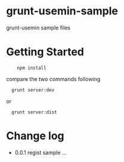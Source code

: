 grunt-usemin-sample
========================

grunt-usemin sample files

# Getting Started

```
	npm install

```

compare the two commands following

```
  grunt server:dev
```

or

```
  grunt server:dist
```


# Change log

- 0.0.1 regist sample ...
